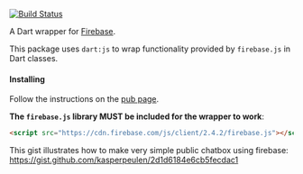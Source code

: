 [![Build Status](https://travis-ci.org/firebase/firebase-dart.svg?branch=master)](https://travis-ci.org/firebase/firebase-dart)

A Dart wrapper for [Firebase](https://www.firebase.com).

This package uses `dart:js` to wrap functionality provided by `firebase.js`
in Dart classes.

#### Installing

Follow the instructions on the [pub page](http://pub.dartlang.org/packages/firebase#installing).

**The `firebase.js` library MUST be included for the wrapper to work**:

```html
<script src="https://cdn.firebase.com/js/client/2.4.2/firebase.js"></script>
```

This gist illustrates how to make very simple public chatbox using firebase:
https://gist.github.com/kasperpeulen/2d1d6184e6cb5fecdac1
